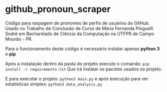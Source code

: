 # github_pronoun_scraper
Código para raspagem de pronomes de perfis de usuários do GitHub.
Usado no Trabalho de Conclusão de Curso de Maria Fernanda Pinguelli Sodré em Bacharelado de Ciência da Computação na UTFPR de Campo Mourão - PR.

Para o funcionamento deste código é necessário instalar apenas **python 3** e **pip**
<!-- No linux: ``sudo apt-get install ruby-full`` -->
<!-- Ou consulte a documentação: [Installing Ruby](https://www.ruby-lang.org/en/documentation/installation/) -->

Após a instalação dentro da pasta do projeto execute o comando:
``pip install -r requirements.txt``
Que irá instalar os pacotes usados no projeto.

E para executar o projeto:
``python3 main.py``
e após execução para ver estatísticas simples:
``python3 data_analysis.py``
